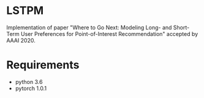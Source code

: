# LSTPM
Implementation of paper "Where to Go Next: Modeling Long- and Short-Term User Preferences for
Point-of-Interest Recommendation" accepted by AAAI 2020.

# Requirements
* python 3.6
* pytorch 1.0.1

